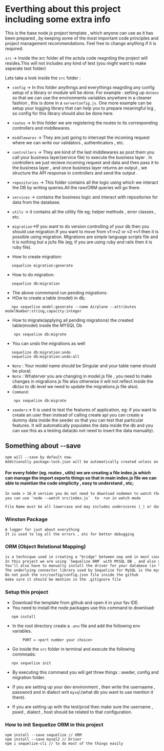 # Everthing about this project including some extra info

This is the base node js project template , which anyone can use as it has been prepared , by keeping some of the most important code principles and project management recommendations. Feel free to change anything if it is required.


`src` -> Inside the src folder all the actula code reagrding the project will resides.This will not includes any kind of test (you might want to make seperate test folder)

Lets take a look inside the `src` folder :
- `config` -> In this folder  anythings and everythings reagrding any config  setup of a library or module will be done. For example : setting up `dotenv` so that we can use the environments  variables anywhere in a cleaner fashion , this is done in a `serverConfig.js`. One more example can be setup your logging library that can help you to prepare meaningful log , so config for this library should also be done here.

- `routes` -> In this folder we are registering the routes to its corresponding controllers and middlewares.
- `middlewares` -> They are just going to intercept the incoming request where we can write our validators , authenticators , etc.

- `controllers` -> They are kind of the last middlewares as post them you call your business layer(service file) to execute the business layer . In controllers we just recieve incoming request and data and then pass it to the business layer , and once business layer returns an output , we structure the API response in controllers and send the  output .

- `repositories` -> This folder contains all the logic using which we interact the DB by writing queries.All the raw/ORM queries will go there.
- `services` ->  contains the business logic and interact with repositories for data from the database.
- `utils` -> it contains all the utility file eg; helper methods , error classes , etc.

- `migration`->If you want to do version controlling of your db then you should use migration.If you want to move from v1->v2 or v2->v1 then it is possible using migration. 
Migrations are simple language scripts file and it is nothing but a js/ts file (eg; if you are using ruby and rails then it is ruby file).
- How to create migration:
```JS
   sequelize migration:generate
```
- How to do migration:
```JS
   sequelize db:migration
```
- The above commmand run pending migrations.
- HOw to create a table (model) in db;
```
   npx sequelize model:generate --name Airplane --attributes modelNumber:string,capacity:integer
```
- How to migrate(applying all pending migrations) the created table(model) inside the MYSQL Db
```
    npx sequelize db:migrate
```
- You can undo the migrations as well
```
   sequelize db:migration:undo
   sequelize db:migration:undo:all
```
- `Note` : Your model name should be Singular and your table name should be plural;
- `Note` : Whaterver you are changing in model.js file , you need to make changes in migrations js file also otherwise it will not reflect inside the db(so to db level we need to update the migrations.js file also).
- `Command`: 
```
    npx sequelize db:migrate
```

- `seeders`-> It is used to test the features of application, eg: if you want to create an user then instead of calling create api you can create a dummy data inside the seeder so that you can test that particular features.
It will automatically populates the data inside the db and you can use this as a testing data(do not need to insert the data manually).









## Something about --save
```txt
npm will --save by default now.
Additionally package-lock.json will be automatically created unless an npm-srinkwrap.json exists.
 ```

#### For every folder (eg. routes , utils) we are creating a file index.js which can manage the import exports things so that in main index.js file we can able to maintian the code simplicity , easy to understand , etc;

```txt
In node > 16.0 version you do not need to download nodemon to watch the files
you can use `node --watch src/index.js`  to  run in watch mode
```

```txt
File Name must be all lowercase and may includes underscores (_) or dashes(-) but no additional puncutation.follow the convention that your project uses Filenames extension must be .js
``` 

### Winston Package
```txt
A logger for just about everything
It is used to log all the errors , etc for better debugging
```


### ORM (Object Relational Mapping)
```txt
is a technique used in creating a "bridge" between oop and in most cases relational db.
In this project we are using `Sequelize ORM` with MYSQL DB , and also you need to install `driver` which can tell to the sequlizer that which type of db i am using.
You'll also have to manually install the driver for your database (in this project we are using MYSQL)
The underlying connector library used by Sequelize for MySQL is the mysql2 npm package.
Do not push the src/config/config.json file inside the github
make sure it should be mention in the .gitignore file
``` 

### Setup this project
- Download the template from github and open it in your fav IDE.
- You need to install the node packages use this command to download:
```
   npm install
```
- In the root directory create a `.env` file and add the following env variables.

```
        PORT = <port number your choice>

```
- Go inside the `src` folder in terminal and execute the following commnads:
```
   npx sequelize init
```
- By executing this command you will get three things : seeder, config and migration folder. 













- If you are setting up your dev environment , then write the usernaame , password and in dialect writ `mysql`(what db you want to use mention it there).
- If you are setting up with the test/prod then make sure the username , pswd , dialect , host should be related to that configuration.


### How to init Sequelize ORM in this project
```JS
npm install --save sequelize // ORM
npm install --save mysql2 // Driver
npm i sequelize-cli // to do most of the things easily 

```

